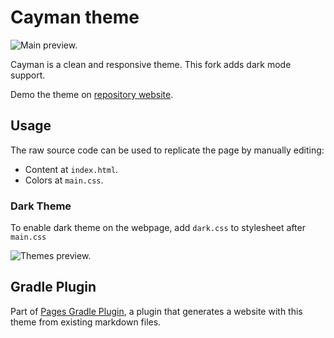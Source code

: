 # Cayman theme

![Main preview.](https://github.com/hendraanggrian/cayman-theme/raw/assets/preview_main.png)

Cayman is a clean and responsive theme. This fork adds dark mode support.

Demo the theme on [repository website](http://hendraanggrian.com/cayman-theme/).

## Usage

The raw source code can be used to replicate the page by manually editing:

- Content at `index.html`.
- Colors at `main.css`.

### Dark Theme

To enable dark theme on the webpage, add `dark.css` to stylesheet after `main.css`

![Themes preview.](https://github.com/hendraanggrian/cayman-theme/raw/assets/preview_themes.png)

## Gradle Plugin

Part of [Pages Gradle Plugin](https://github.com/hendraanggrian/pages-gradle-plugin/), a plugin that
generates a website with this theme from existing markdown files.
